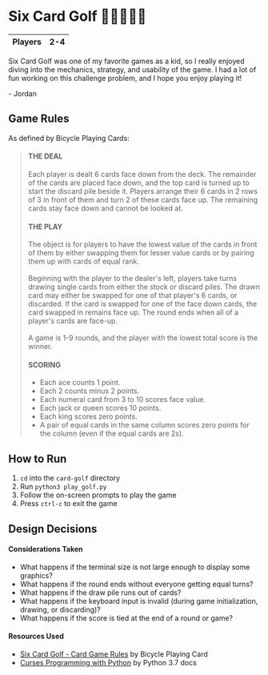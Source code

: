 # Six Card Golf 🏌️‍♂️⛳🏌️‍♀️

| Players | 2-4 |
|---------|-----|

Six Card Golf was one of my favorite games as a kid, so I really enjoyed diving into the mechanics, strategy, and usability of the game.
I had a lot of fun working on this challenge problem, and I hope you enjoy playing it! 

\- Jordan

## Game Rules

As defined by Bicycle Playing Cards:
> #### THE DEAL
> Each player is dealt 6 cards face down from the deck. The remainder of the cards are placed face down, and the top card is turned up to start the discard pile beside it. Players arrange their 6 cards in 2 rows of 3 in front of them and turn 2 of these cards face up. The remaining cards stay face down and cannot be looked at. 
> #### THE PLAY
> The object is for players to have the lowest value of the cards in front of them by either swapping them for lesser value cards or by pairing them up with cards of equal rank. <br><br> Beginning with the player to the dealer's left, players take turns drawing single cards from either the stock or discard piles. The drawn card may either be swapped for one of that player's 6 cards, or discarded. If the card is swapped for one of the face down cards, the card swapped in remains face up. The round ends when all of a player's cards are face-up. <br><br> A game is 1-9 rounds, and the player with the lowest total score is the winner.
> #### SCORING
> * Each ace counts 1 point.
> * Each 2 counts minus 2 points.
> * Each numeral card from 3 to 10 scores face value.
> * Each jack or queen scores 10 points.
> * Each king scores zero points.
> * A pair of equal cards in the same column scores zero points for the column (even if the equal cards are 2s).

## How to Run

1. `cd` into the `card-golf` directory
2. Run `python3 play_golf.py`
3. Follow the on-screen prompts to play the game
4. Press `ctrl-c` to exit the game


## Design Decisions

#### Considerations Taken
* What happens if the terminal size is not large enough to display some graphics?
* What happens if the round ends without everyone getting equal turns?
* What happens if the draw pile runs out of cards?
* What happens if the keyboard input is invalid (during game initialization, drawing, or discarding)?
* What happens if the score is tied at the end of a round or game?

#### Resources Used
* [Six Card Golf - Card Game Rules](https://www.bicyclecards.com/how-to-play/six-card-golf/) by Bicycle Playing Card
* [Curses Programming with Python](https://docs.python.org/3/howto/curses.html) by Python 3.7 docs
